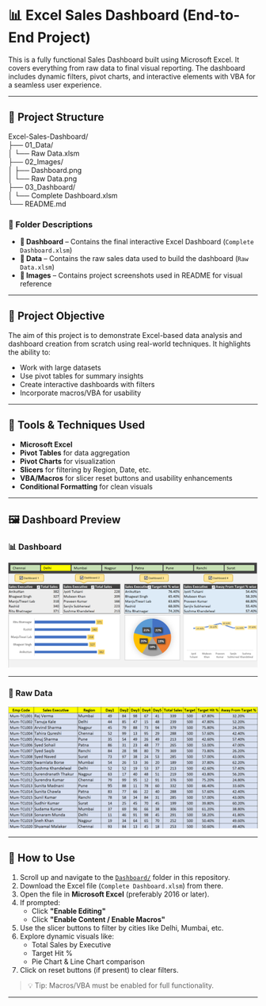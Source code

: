 # 📊 Excel Sales Dashboard (End-to-End Project)

This is a fully functional Sales Dashboard built using Microsoft Excel. It covers everything from raw data to final visual reporting. The dashboard includes dynamic filters, pivot charts, and interactive elements with VBA for a seamless user experience.

---

## 📁 Project Structure


Excel-Sales-Dashboard/  
├── 01_Data/  
│   └── Raw Data.xlsm  
├── 02_Images/  
│   ├── Dashboard.png  
│   └── Raw Data.png  
├── 03_Dashboard/  
│   └── Complete Dashboard.xlsm  
└── README.md


### 📁 Folder Descriptions

- **📁 Dashboard** – Contains the final interactive Excel Dashboard (`Complete Dashboard.xlsm`)
- **📁 Data** – Contains the raw sales data used to build the dashboard (`Raw Data.xlsm`)
- **📁 Images** – Contains project screenshots used in README for visual reference

---

## 🧠 Project Objective

The aim of this project is to demonstrate Excel-based data analysis and dashboard creation from scratch using real-world techniques. It highlights the ability to:
- Work with large datasets
- Use pivot tables for summary insights
- Create interactive dashboards with filters
- Incorporate macros/VBA for usability

---

## 🔧 Tools & Techniques Used

- **Microsoft Excel**
- **Pivot Tables** for data aggregation
- **Pivot Charts** for visualization
- **Slicers** for filtering by Region, Date, etc.
- **VBA/Macros** for slicer reset buttons and usability enhancements
- **Conditional Formatting** for clean visuals

---

## 🖼️ Dashboard Preview

### 📊 Dashboard

![Dashboard](02_Images/Dashboard.png)

---

### 🧾 Raw Data

![Raw Data](Images/Raw%20Data.png)


---

## 🚀 How to Use

1. Scroll up and navigate to the [`Dashboard/`](./Dashboard) folder in this repository.
2. Download the Excel file (`Complete Dashboard.xlsm`) from there.
3. Open the file in **Microsoft Excel** (preferably 2016 or later).
4. If prompted:
   - Click **"Enable Editing"**
   - Click **"Enable Content / Enable Macros"**
5. Use the slicer buttons to filter by cities like Delhi, Mumbai, etc.
6. Explore dynamic visuals like:
   - Total Sales by Executive
   - Target Hit %
   - Pie Chart & Line Chart comparison
7. Click on reset buttons (if present) to clear filters.

> 💡 Tip: Macros/VBA must be enabled for full functionality.

---




